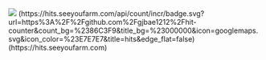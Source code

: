<img src="https://capsule-render.vercel.app/api?type=waving&color=auto&height=300&section=header&text=개발자 김규석 &fontSize=90" />
(https://hits.seeyoufarm.com/api/count/incr/badge.svg?url=https%3A%2F%2Fgithub.com%2Fgjbae1212%2Fhit-counter&count_bg=%2386C3F9&title_bg=%23000000&icon=googlemaps.svg&icon_color=%23E7E7E7&title=hits&edge_flat=false)(https://hits.seeyoufarm.com)
